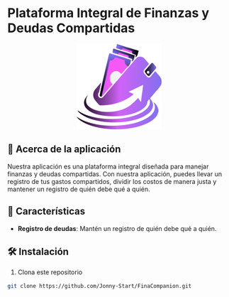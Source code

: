 # Plataforma Integral de Finanzas y Deudas Compartidas

<p align="center">
  <img src="public/img/icono192x192.png" alt="Logo de la aplicación">
</p>

## 🚀 Acerca de la aplicación

Nuestra aplicación es una plataforma integral diseñada para manejar finanzas y deudas compartidas. Con nuestra aplicación, puedes llevar un registro de tus gastos compartidos, dividir los costos de manera justa y mantener un registro de quién debe qué a quién.

## 🎯 Características

- **Registro de deudas**: Mantén un registro de quién debe qué a quién.

## 🛠️ Instalación

1. Clona este repositorio

```bash
git clone https://github.com/Jonny-Start/FinaCompanion.git
```
